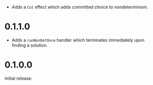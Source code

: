 - Adds a `Cut` effect which adds committed choice to nondeterminism.

# 0.1.1.0

- Adds a `runNonDetOnce` handler which terminates immediately upon finding a solution.

# 0.1.0.0

Initial release.
